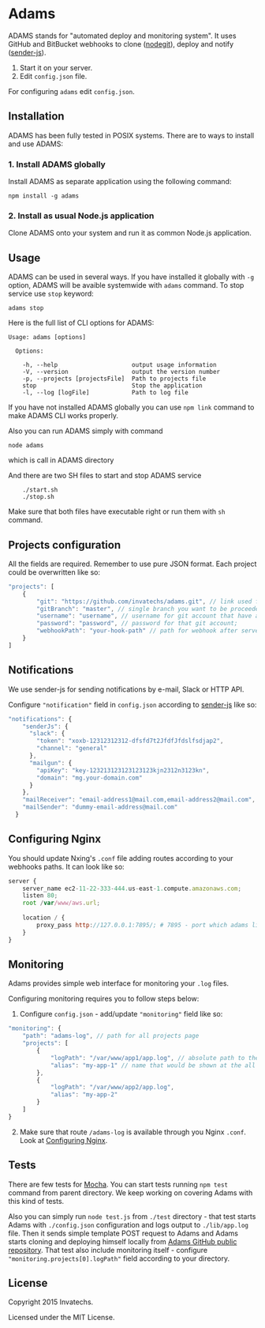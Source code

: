 # Adams
ADAMS stands for "automated deploy and monitoring system". 
It uses GitHub and BitBucket webhooks to clone ([nodegit](https://www.npmjs.com/package/nodegit)), deploy and notify ([sender-js](https://www.npmjs.com/package/sender-js)).

1. Start it on your server.
2. Edit `config.json` file.


For configuring `adams` edit `config.json`.

## Installation
ADAMS has been fully tested in POSIX systems. There are to ways to install and use ADAMS:
### 1. Install ADAMS globally
Install ADAMS as separate application using the following command:
```
npm install -g adams
```

### 2. Install as usual Node.js application
Clone ADAMS onto your system and run it as common Node.js application.

## Usage
ADAMS can be used in several ways. If you have installed it globally with `-g` option, ADAMS will be avaible systemwide with `adams` command. To stop service use `stop` keyword:
```
adams stop
```

Here is the full list of CLI options for ADAMS:
```
Usage: adams [options]

  Options:

    -h, --help                     output usage information
    -V, --version                  output the version number
    -p, --projects [projectsFile]  Path to projects file
    stop                           Stop the application
    -l, --log [logFile]            Path to log file
```

If you have not installed ADAMS globally you can use `npm link` command to make ADAMS CLI works properly.

Also you can run ADAMS simply with command
```
node adams
```
which is call in ADAMS directory

And there are two SH files to start and stop ADAMS service
```
	./start.sh
	./stop.sh
```
Make sure that both files have executable right or run them with `sh` command.


## Projects configuration

All the fields are required. Remember to use pure JSON format. Each project could be overwritten like so:

```js
"projects": [
    {
        "git": "https://github.com/invatechs/adams.git", // link used for clone project;
        "gitBranch": "master", // single branch you want to be proceeded;
        "username": "username", // username for git account that have at least read rights for git repository; you can specify empty username and password if current git account is publick; 
        "password": "password", // password for that git account;
        "webhookPath": "your-hook-path" // path for webhook after server DNS address, for example: you have your server running on `http://ec2-11-22-333-444.us-west-1.compute.amazonaws.com`, so you can create webhook `http://ec2-11-22-333-444.us-west-1.compute.amazonaws.com/your-hook-path`;
    }
]
```

## Notifications

We use sender-js for sending notifications by e-mail, Slack or HTTP API.

Configure `"notification"` field in `config.json` according to [sender-js](https://www.npmjs.com/package/sender-js) like so:

```js
"notifications": {
    "senderJs": {
      "slack": {
        "token": "xoxb-12312312312-dfsfd7t2JfdfJfdslfsdjap2",
        "channel": "general"
      },
      "mailgun": {
        "apiKey": "key-123213123123123123kjn2312n3123kn",
        "domain": "mg.your-domain.com"
      }
    },
    "mailReceiver": "email-address1@mail.com,email-address2@mail.com",
    "mailSender": "dummy-email-address@mail.com"
  }
```


## <a name="configuring-nginx"></a>Configuring Nginx

You should update Nxing's `.conf` file adding routes according to your webhooks paths. It can look like so:
                                                                          
```js
server {
    server_name ec2-11-22-333-444.us-east-1.compute.amazonaws.com;
    listen 80;
    root /var/www/aws.url;
        
    location / {
        proxy_pass http://127.0.0.1:7895/; # 7895 - port which adams listens
    }
}
```
 

## Monitoring

Adams provides simple web interface for monitoring your `.log` files.

Configuring monitoring requires you to follow steps below:

1) Configure `config.json` - add/update `"monitoring"` field like so:
```js
"monitoring": {
    "path": "adams-log", // path for all projects page
    "projects": [
        {
            "logPath": "/var/www/app1/app.log", // absolute path to the .log file
            "alias": "my-app-1" // name that would be shown at the all projects page
        },
        {
            "logPath": "/var/www/app2/app.log",
            "alias": "my-app-2"
        }
    ]
}
```

2) Make sure that route `/adams-log` is available through you Nginx `.conf`. Look at [Configuring Nginx](#configuring-nginx).


## Tests
 
There are few tests for [Mocha](http://mochajs.org). 
You can start tests running `npm test` command from parent directory. 
We keep working on covering Adams with this kind of tests.

Also you can simply run `node test.js` from `./test` directory - that test starts Adams 
with `./config.json` configuration and logs output to `./lib/app.log` file. 
Then it sends simple template POST request to Adams and Adams starts cloning and 
deploying himself locally from [Adams GitHub public repository](https://github.com/invatechs/adams).
That test also include monitoring itself - configure `"monitoring.projects[0].logPath"` field 
according to your directory. 


## License
Copyright 2015 Invatechs.

Licensed under the MIT License.
